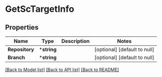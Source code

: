 # GetScTargetInfo

## Properties
Name | Type | Description | Notes
------------ | ------------- | ------------- | -------------
**Repository** | ***string** |  | [optional] [default to null]
**Branch** | ***string** |  | [optional] [default to null]

[[Back to Model list]](../README.md#documentation-for-models) [[Back to API list]](../README.md#documentation-for-api-endpoints) [[Back to README]](../README.md)


